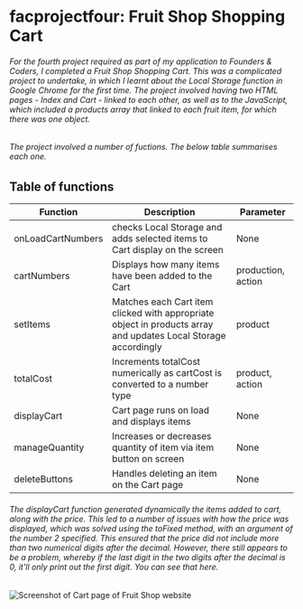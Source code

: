 # facprojectfour: Fruit Shop Shopping Cart
###### For the fourth project required as part of my application to Founders & Coders, I completed a Fruit Shop Shopping Cart. This was a complicated project to undertake, in which I learnt about the Local Storage function in Google Chrome for the first time. The project involved having two HTML pages - Index and Cart - linked to each other, as well as to the JavaScript, which included a products array that linked to each fruit item, for which there was one object.
###### The project involved a number of fuctions. The below table summarises each one.
## Table of functions

| Function           | Description | Parameter      |
| ------------------ | ----------- | -------------- | 
| onLoadCartNumbers  | checks Local Storage and adds selected items to Cart display on the screen | None |
| cartNumbers        | Displays how many items have been added to the Cart  | production, action |
| setItems           | Matches each Cart item clicked with appropriate object in products array and updates Local Storage accordingly  | product |
| totalCost          | Increments totalCost numerically as cartCost is converted to a number type  | product, action |  
| displayCart        | Cart page runs on load and displays items  | None |
| manageQuantity     | Increases or decreases quantity of item via item button on screen  | None |
| deleteButtons      | Handles deleting an item on the Cart page  | None |

###### The displayCart function generated dynamically the items added to cart, along with the price. This led to a number of issues with how the price was displayed, which was solved using the toFixed method, with an argument of the number 2 specified. This ensured that the price did not include more than two numerical digits after the decimal. However, there still appears to be a problem, whereby if the last digit in the two digits after the decimal is 0, it'll only print out the first digit. You can see that here. 


![Screenshot of Cart page of Fruit Shop website](https://user-images.githubusercontent.com/52511353/190412278-7e32bccd-05cb-46bf-949a-663a20d57286.jpg)

